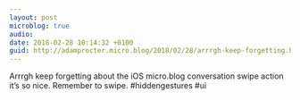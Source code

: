 ```yaml
---
layout: post
microblog: true
audio: 
date: 2018-02-28 10:14:32 +0100
guid: http://adamprocter.micro.blog/2018/02/28/arrrgh-keep-forgetting.html
---
```

Arrrgh keep forgetting about the iOS micro.blog conversation swipe action it’s so nice. Remember to swipe. #hiddengestures #ui
